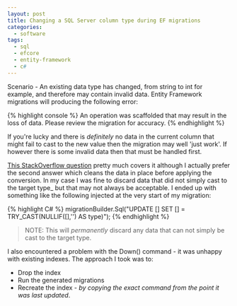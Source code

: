 ```yaml
---
layout: post
title: Changing a SQL Server column type during EF migrations
categories:
  - software
tags:
  - sql
  - efcore
  - entity-framework
  - c#
---
```


Scenario - An existing data type has changed, from string to int for example, and therefore may contain invalid data. Entity Framework migrations will producing the following error:

{% highlight console %}
An operation was scaffolded that may result in the loss of data. Please review the migration for accuracy.
{% endhighlight %}

If you're lucky and there is _definitely_ no data in the current column that might fail to cast to the new value then the migration may well 'just work'.
If however there is some invalid data then that must be handled first.

[This StackOverflow question](https://stackoverflow.com/questions/14837168/ef5-code-first-changing-a-column-type-with-migrations) pretty much covers it although I actually prefer the second answer which cleans the data in place before applying the conversion.
In my case I was fine to discard data that did not simply cast to the target type_ but that may not always be acceptable. I ended up with something like the following injected at the very start of my migration:

{% highlight C# %}
migrationBuilder.Sql("UPDATE [<table>] SET [<column>] = TRY_CAST(NULLIF([<column>],'') AS type)");
{% endhighlight %}

> NOTE: This will *permanently* discard any data that can not simply be cast to the target type.

I also encountered a problem with the Down() command - it was unhappy with existing indexes. The approach I took was to:

* Drop the index
* Run the generated migrations
* Recreate the index - _by copying the exact command from the point it was last updated_.
